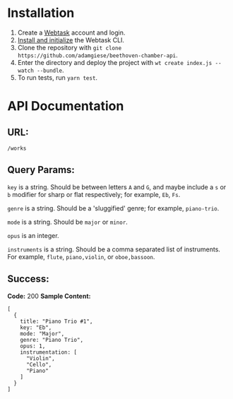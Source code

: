 # Installation

1. Create a [Webtask](https://webtask.io/) account and login.
1. [Install and initialize](https://webtask.io/cli) the Webtask CLI.
1. Clone the repository with `git clone https://github.com/adamgiese/beethoven-chamber-api`.
1. Enter the directory and deploy the project with `wt create index.js --watch --bundle`.
1. To run tests, run `yarn test`.

# API Documentation

## URL:

`/works`

## Query Params:

`key` is a string. Should be between letters `A` and `G`, and maybe include a `s` or `b` modifier for sharp or flat respectively; for example, `Eb`, `Fs`.

`genre` is a string. Should be a 'sluggified' genre; for example, `piano-trio`.

`mode` is a string. Should be `major` or `minor`.

`opus` is an integer.

`instruments` is a string. Should be a comma separated list of instruments. For example, `flute`, `piano,violin`, or `oboe,bassoon`.


## Success:

__Code:__ 200
__Sample Content:__
```
[
  {
    title: "Piano Trio #1",
    key: "Eb",
    mode: "Major",
    genre: "Piano Trio",
    opus: 1,
    instrumentation: [
      "Violin",
      "Cello",
      "Piano"
    ]
  }
]
```
